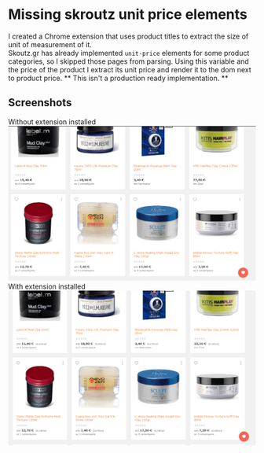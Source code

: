 # Missing skroutz unit price elements
I created a Chrome extension that uses product titles to extract the size of unit of measurement of it.  
Skoutz.gr has already implemented `unit-price` elements for some product categories, so I skipped those pages from parsing.
Using this variable and the price of the product I extract its unit price and render it to the dom next to product price.
** This isn't a production ready implementation. **

## Screenshots
Without extension installed
![without extension installed](docs/without.png)
With extension installed
![with extension installed](docs/with.png)
